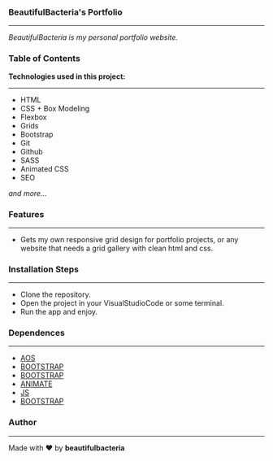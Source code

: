 ### BeautifulBacteria's Portfolio

------------


*BeautifulBacteria is my personal portfolio website.*

### **Table of Contents**
****Technologies used in this project:****

------------



- HTML
- CSS + Box Modeling
- Flexbox
- Grids
- Bootstrap
- Git
- Github
- SASS
- Animated CSS
- SEO 

*and more...*

### **Features**

------------


- Gets my own responsive grid design for portfolio projects, or any website that needs a grid gallery with clean html and css.


### **Installation Steps**

------------


- Clone the repository.
- Open the project in your VisualStudioCode or some terminal.
- Run the app and enjoy.

### Dependences 

------------



- [AOS](http://"https://unpkg.com/aos@2.3.1/dist/aos.css" "AOS")
- [BOOTSTRAP](http://https://stackpath.bootstrapcdn.com/font-awesome/4.7.0/css/font-awesome.min.css "BOOTSTRAP")
- [BOOTSTRAP](http://https://cdn.jsdelivr.net/npm/bootstrap@5.3.3/dist/css/bootstrap.min.css "BOOTSTRAP")
- [ANIMATE](http://https://cdnjs.cloudflare.com/ajax/libs/animate.css/4.1.1/animate.min.css "ANIMATE")
- [JS](https://cdnjs.cloudflare.com/ajax/libs/animate.css/4.1.1/animate.min.css "JS")
- [BOOTSTRAP](http://https://cdn.jsdelivr.net/npm/bootstrap@5.3.3/dist/js/bootstrap.bundle.min.js "BOOTSTRAP")


### Author

------------

Made with ♥ by **beautifulbacteria**
